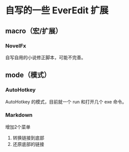自写的一些 EverEdit 扩展
=======================

macro（宏/扩展）
-------------

### NovelFx

自写自用的小说修正脚本，可能不完善。

mode（模式）
----------

### AutoHotkey

AutoHotkey 的模式，目前就一个 run 和打开几个 exe 命令。

### Markdown

增加2个菜单

1. 转换链接到底部
2. 还原底部的链接